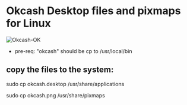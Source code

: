 # Okcash Desktop files and pixmaps for Linux

![Okcash-OK](http://i.imgur.com/rpzMWd6.png)

* pre-req: "okcash" should be cp to /usr/local/bin

## copy the files to the system:

sudo cp okcash.desktop /usr/share/applications 

sudo cp okcash.png /usr/share/pixmaps
